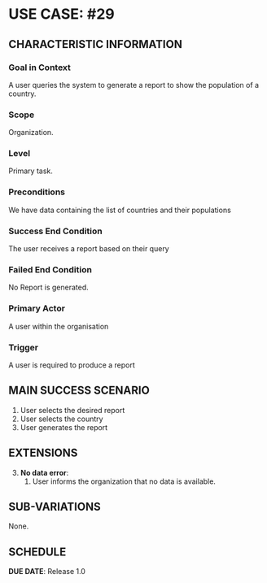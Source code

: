 # USE CASE: #29

## CHARACTERISTIC INFORMATION

### Goal in Context
A user queries the system to generate a report to show the population of a country.

### Scope

Organization.

### Level

Primary task.
### Preconditions

We have data containing the list of countries and their populations

### Success End Condition

The user receives a report based on their query

### Failed End Condition

No Report is generated.

### Primary Actor

A user within the organisation

### Trigger

A user is required to produce a report

## MAIN SUCCESS SCENARIO

1. User selects the desired report
2. User selects the country
3. User generates the report


## EXTENSIONS

3. **No data error**:
    1. User informs the organization that no data is available.

## SUB-VARIATIONS

None.

## SCHEDULE

**DUE DATE**: Release 1.0